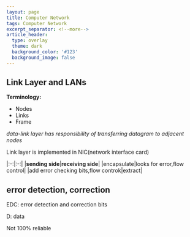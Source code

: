 ```yaml
---
layout: page
title: Computer Network
tags: Computer Network
excerpt_separator: <!--more-->
article_header:
  type: overlay
  theme: dark
  background_color: '#123'
  background_image: false
---
```


<!--more-->

## Link Layer and LANs

**Terminology:**

- Nodes
- Links
- Frame

_data-link layer has responsibility of transferring datagram to adjacent nodes_

Link layer is implemented in NIC(network interface card)

|:-:|:-:|
|**sending side**|**receiving side**|
|encapsulate|looks for error,flow control|
|add error checking bits,flow controk|extract|

## error detection, correction

EDC: error detection and correction bits

D: data

Not 100% reliable